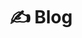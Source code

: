 ---
title: ✍️ Blog

url: /blog

# View.
#   1 = List
#   2 = Compact
#   3 = Card
view: 2

# Optional header image (relative to `static/media/` folder).
header: 
  image: "blog-header.webp"
  caption: "Image adapated from [**inspirexpressmiami**](https://pixabay.com/es/users/inspirexpressmiami-263260/) on [Pixabay](https://pixabay.com/es/)"

breadcrumbs: [""]
---
